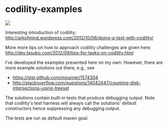 codility-examples
=================
<img src="https://nojsstats.appspot.com/UA-41856934-1/github.com" />

Interesting introduction of codility: http://arkofmind.wordpress.com/2012/10/06/doing-a-test-with-codility/

More more tips on how to approach codility challenges are given here: http://dev.tasubo.com/2012/09/tips-for-tasks-on-codility.html

I've developed the examples presented here on my own. However, there are more example solutions out there, e.g., see
 * https://gist.github.com/mourner/1574304
 * http://stackoverflow.com/questions/14042447/counting-disk-intersections-using-treeset

The solutions contain built-in tests that produce debugging output. Note that codility's test harness will always call the solutions' default constructors hence suppressing any debugging output.

The tests are run as default maven goal.

